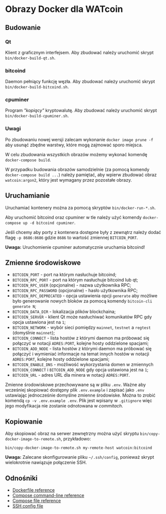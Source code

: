 # Obrazy Docker dla WATcoin

## Budowanie

### Qt

Klient z graficznym interfejsem. Aby zbudować należy uruchomić skrypt `bin/docker-build-qt.sh`.

### bitcoind

Daemon pełniący funkcję węzła. Aby zbudować należy uruchomić skrypt `bin/docker-build-bitcoind.sh`.

### cpuminer

Program _"kopiący"_ kryptowalutę. Aby zbudować należy uruchomić skrypt `bin/docker-build-cpuminer.sh`.

### Uwagi

Po zbudowaniu nowej wersji zalecam wykonanie `docker image prune -f` aby usunąć zbędne warstwy, które mogą zajmować sporo miejsca.

W celu zbudowania wszystkich obrazów możemy wykonać komendę `docker-compose build`.

W przypadku budowania obrazów samodzielnie (za pomocą komendy `docker-compose build ...`) należy pamiętać, aby wpierw zbudować obraz `watcoin:argon2`, który jest wymagany przez pozostałe obrazy.

## Uruchamianie

Uruchamiać kontenery można za pomocą skryptów `bin/docker-run-*.sh`.

Aby uruchomić bitcoind oraz cpuminer w tle należy użyć komendy `docker-compose up -d bitcoind cpuminer`.

Jeśli chcemy aby porty z kontenera dostępne były z zewnątrz należy dodać flagę `-p 8686:8686` gdzie `8686` to wartość zmiennej `BITCOIN_PORT`.

**Uwaga:** Uruchomienie cpuminer automatycznie uruchamia bitcoind!

## Zmienne środowiskowe

* `BITCOIN_PORT` - port na którym nasłuchuje bitcoind;
* `BITCOIN_RPC_PORT` - port na którym nasłuchuje bitcoind lub qt;
* `BITCOIN_RPC_USER` (opcjonalne) - nazwa użytkownika RPC;
* `BITCOIN_RPC_PASSWORD` (opcjonalne) - hasło użytkownika RPC;
* `BITCOIN_RPC_DEPRECATED` - opcja ustawienia opcji `generate` aby możliwe było generowanie nowych bloków za pomocą komendy `bitcoin-cli generate N`;
* `BITCOIN_DATA_DIR` - lokalizacja plików blockchaina;
* `BITCOIN_SERVER` - klient Qt może nasłuchiwać komunikatów RPC gdy opcja ustawiona jest na `1`;
* `BITCOIN_NETWORK` - wybór sieci pomiędzy `mainnet`, `testnet` a `regtest` (domyślnie `mainnet`);
* `BITCOIN_CONNECT` - lista hostów z którymi daemon ma próbować się połączyć w notacji `ADRES:PORT`, kolejne hosty oddzielone spacjami;
* `BITCOIN_ADD_NODE` - lista hostów z którymi daemon ma próbować się połączyć i wymieniać informacje na temat innych hostów w notacji `ADRES:PORT`, kolejne hosty oddzielone spacjami;
* `BITCOIN_ENABLE_DNS` - możliwość wykorzystania domen w zmiennych `BITCOIN_CONNECT` i `BITCOIN_ADD_NODE` gdy opcja ustawiona jest na `1`;
* `BITCOIN_URL` - adres URL dla minera w notacji `ADRES:PORT`.

Zmienne środowiskowe przechowywane są w pliku `.env`. Ważne aby wcześniej skopiować dostępny plik `.env.example` i zapisać jako `.env` ustawiając jednocześnie domyślne zmienne środowiske. Można to zrobić komendą `cp -v .env.example .env`. Plik jest wpisany w `.gitignore` więc jego modyfikacja nie zostanie odnotowana w _commitach_.

## Kopiowanie

Aby skopiować obraz na serwer zewnętrzny można użyć skryptu `bin/copy-docker-image-to-remote.sh`, przykładowo:

    bin/copy-docker-image-to-remote.sh my-remote-host watcoin:bitcoind

**Uwaga:** Zalecane skonfigurowanie pliku `~/.ssh/config`, ponieważ skrypt wielokrotnie nawiązuje połączenie SSH.

## Odnośniki

* [Dockerfile reference](https://docs.docker.com/engine/reference/builder/)
* [Compose command-line reference](https://docs.docker.com/compose/reference/)
* [Compose file reference](https://docs.docker.com/compose/compose-file/)
* [SSH config file](https://www.ssh.com/ssh/config/)
